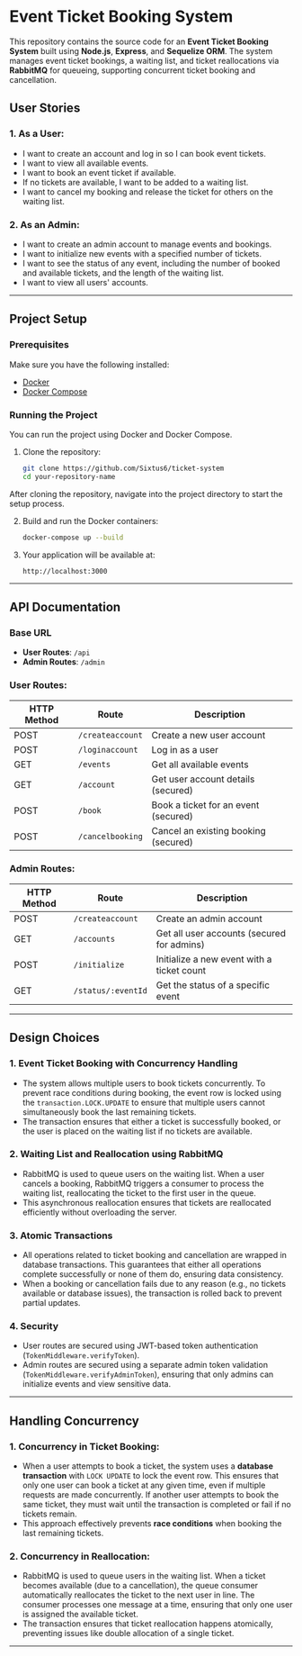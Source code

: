# Event Ticket Booking System

This repository contains the source code for an **Event Ticket Booking System** built using **Node.js**, **Express**, and **Sequelize ORM**. The system manages event ticket bookings, a waiting list, and ticket reallocations via **RabbitMQ** for queueing, supporting concurrent ticket booking and cancellation.

## User Stories

### 1. As a User:
- I want to create an account and log in so I can book event tickets.
- I want to view all available events.
- I want to book an event ticket if available.
- If no tickets are available, I want to be added to a waiting list.
- I want to cancel my booking and release the ticket for others on the waiting list.

### 2. As an Admin:
- I want to create an admin account to manage events and bookings.
- I want to initialize new events with a specified number of tickets.
- I want to see the status of any event, including the number of booked and available tickets, and the length of the waiting list.
- I want to view all users' accounts.

---

## Project Setup

### Prerequisites

Make sure you have the following installed:

- [Docker](https://docs.docker.com/get-docker/)
- [Docker Compose](https://docs.docker.com/compose/install/)

### Running the Project

You can run the project using Docker and Docker Compose.

1. Clone the repository:

    ```bash
    git clone https://github.com/Sixtus6/ticket-system
    cd your-repository-name
    ```

After cloning the repository, navigate into the project directory to start the setup process.

2. Build and run the Docker containers:

    ```bash
    docker-compose up --build
    ```

3. Your application will be available at:

    ```
    http://localhost:3000
    ```

---

## API Documentation

### Base URL

- **User Routes**: `/api`
- **Admin Routes**: `/admin`

### **User Routes**:

| HTTP Method | Route                       | Description                                    |
|-------------|-----------------------------|------------------------------------------------|
| POST        | `/createaccount`            | Create a new user account                      |
| POST        | `/loginaccount`             | Log in as a user                               |
| GET         | `/events`                   | Get all available events                       |
| GET         | `/account`                  | Get user account details (secured)             |
| POST        | `/book`                     | Book a ticket for an event (secured)           |
| POST        | `/cancelbooking`            | Cancel an existing booking (secured)           |

### **Admin Routes**:

| HTTP Method | Route                       | Description                                      |
|-------------|-----------------------------|--------------------------------------------------|
| POST        | `/createaccount`            | Create an admin account                          |
| GET         | `/accounts`                 | Get all user accounts (secured for admins)       |
| POST        | `/initialize`               | Initialize a new event with a ticket count       |
| GET         | `/status/:eventId`          | Get the status of a specific event               |

---

## Design Choices

### 1. **Event Ticket Booking with Concurrency Handling**
   - The system allows multiple users to book tickets concurrently. To prevent race conditions during booking, the event row is locked using the `transaction.LOCK.UPDATE` to ensure that multiple users cannot simultaneously book the last remaining tickets.
   - The transaction ensures that either a ticket is successfully booked, or the user is placed on the waiting list if no tickets are available.

### 2. **Waiting List and Reallocation using RabbitMQ**
   - RabbitMQ is used to queue users on the waiting list. When a user cancels a booking, RabbitMQ triggers a consumer to process the waiting list, reallocating the ticket to the first user in the queue.
   - This asynchronous reallocation ensures that tickets are reallocated efficiently without overloading the server.

### 3. **Atomic Transactions**
   - All operations related to ticket booking and cancellation are wrapped in database transactions. This guarantees that either all operations complete successfully or none of them do, ensuring data consistency.
   - When a booking or cancellation fails due to any reason (e.g., no tickets available or database issues), the transaction is rolled back to prevent partial updates.

### 4. **Security**
   - User routes are secured using JWT-based token authentication (`TokenMiddleware.verifyToken`).
   - Admin routes are secured using a separate admin token validation (`TokenMiddleware.verifyAdminToken`), ensuring that only admins can initialize events and view sensitive data.

---

## Handling Concurrency

### 1. **Concurrency in Ticket Booking**:
   - When a user attempts to book a ticket, the system uses a **database transaction** with `LOCK UPDATE` to lock the event row. This ensures that only one user can book a ticket at any given time, even if multiple requests are made concurrently. If another user attempts to book the same ticket, they must wait until the transaction is completed or fail if no tickets remain.
   - This approach effectively prevents **race conditions** when booking the last remaining tickets.

### 2. **Concurrency in Reallocation**:
   - RabbitMQ is used to queue users in the waiting list. When a ticket becomes available (due to a cancellation), the queue consumer automatically reallocates the ticket to the next user in line. The consumer processes one message at a time, ensuring that only one user is assigned the available ticket.
   - The transaction ensures that ticket reallocation happens atomically, preventing issues like double allocation of a single ticket.

---
